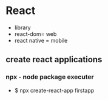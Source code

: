 # React

* library
* react-dom= web
* react native = mobile


## create react applications
### npx - node package executer 

- $ npx create-react-app firstapp
